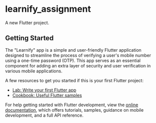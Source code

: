 # learnify_assignment

A new Flutter project.

## Getting Started

The "Learnify" app is a simple and user-friendly Flutter application designed to streamline the process of verifying a user's mobile number using a one-time password (OTP). This app serves as an essential component for adding an extra layer of security and user verification in various mobile applications.

A few resources to get you started if this is your first Flutter project:

- [Lab: Write your first Flutter app](https://docs.flutter.dev/get-started/codelab)
- [Cookbook: Useful Flutter samples](https://docs.flutter.dev/cookbook)

For help getting started with Flutter development, view the
[online documentation](https://docs.flutter.dev/), which offers tutorials,
samples, guidance on mobile development, and a full API reference.
